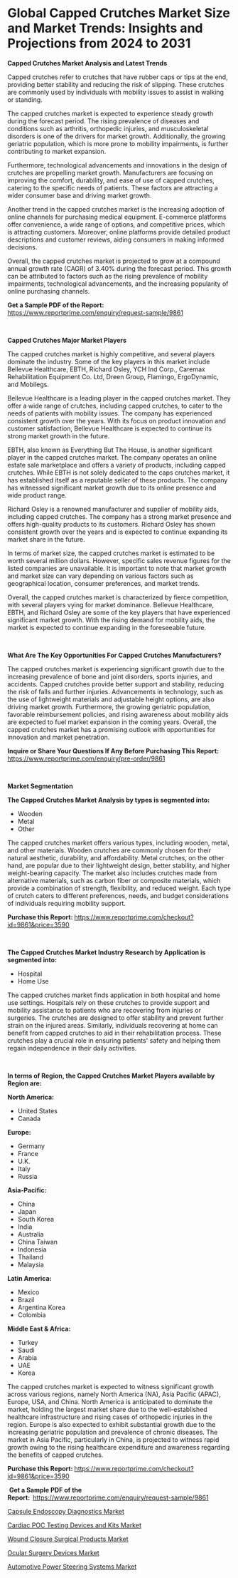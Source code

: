 <p><h1>Global Capped Crutches Market Size and Market Trends: Insights and Projections from 2024 to 2031</h1></p><p><strong>Capped Crutches Market Analysis and Latest Trends</strong></p>
<p><p>Capped crutches refer to crutches that have rubber caps or tips at the end, providing better stability and reducing the risk of slipping. These crutches are commonly used by individuals with mobility issues to assist in walking or standing.</p><p>The capped crutches market is expected to experience steady growth during the forecast period. The rising prevalence of diseases and conditions such as arthritis, orthopedic injuries, and musculoskeletal disorders is one of the drivers for market growth. Additionally, the growing geriatric population, which is more prone to mobility impairments, is further contributing to market expansion.</p><p>Furthermore, technological advancements and innovations in the design of crutches are propelling market growth. Manufacturers are focusing on improving the comfort, durability, and ease of use of capped crutches, catering to the specific needs of patients. These factors are attracting a wider consumer base and driving market growth.</p><p>Another trend in the capped crutches market is the increasing adoption of online channels for purchasing medical equipment. E-commerce platforms offer convenience, a wide range of options, and competitive prices, which is attracting customers. Moreover, online platforms provide detailed product descriptions and customer reviews, aiding consumers in making informed decisions.</p><p>Overall, the capped crutches market is projected to grow at a compound annual growth rate (CAGR) of 3.40% during the forecast period. This growth can be attributed to factors such as the rising prevalence of mobility impairments, technological advancements, and the increasing popularity of online purchasing channels.</p></p>
<p><strong>Get a Sample PDF of the Report:&nbsp;</strong> <a href="https://www.reportprime.com/enquiry/request-sample/9861">https://www.reportprime.com/enquiry/request-sample/9861</a></p>
<p>&nbsp;</p>
<p><strong>Capped Crutches Major Market Players</strong></p>
<p><p>The capped crutches market is highly competitive, and several players dominate the industry. Some of the key players in this market include Bellevue Healthcare, EBTH, Richard Osley, YCH Ind Corp., Caremax Rehabilitation Equipment Co. Ltd, Dreen Group, Flamingo, ErgoDynamic, and Mobilegs. </p><p>Bellevue Healthcare is a leading player in the capped crutches market. They offer a wide range of crutches, including capped crutches, to cater to the needs of patients with mobility issues. The company has experienced consistent growth over the years. With its focus on product innovation and customer satisfaction, Bellevue Healthcare is expected to continue its strong market growth in the future.</p><p>EBTH, also known as Everything But The House, is another significant player in the capped crutches market. The company operates an online estate sale marketplace and offers a variety of products, including capped crutches. While EBTH is not solely dedicated to the caps crutches market, it has established itself as a reputable seller of these products. The company has witnessed significant market growth due to its online presence and wide product range.</p><p>Richard Osley is a renowned manufacturer and supplier of mobility aids, including capped crutches. The company has a strong market presence and offers high-quality products to its customers. Richard Osley has shown consistent growth over the years and is expected to continue expanding its market share in the future.</p><p>In terms of market size, the capped crutches market is estimated to be worth several million dollars. However, specific sales revenue figures for the listed companies are unavailable. It is important to note that market growth and market size can vary depending on various factors such as geographical location, consumer preferences, and market trends.</p><p>Overall, the capped crutches market is characterized by fierce competition, with several players vying for market dominance. Bellevue Healthcare, EBTH, and Richard Osley are some of the key players that have experienced significant market growth. With the rising demand for mobility aids, the market is expected to continue expanding in the foreseeable future.</p></p>
<p>&nbsp;</p>
<p><strong>What Are The Key Opportunities For Capped Crutches Manufacturers?</strong></p>
<p><p>The capped crutches market is experiencing significant growth due to the increasing prevalence of bone and joint disorders, sports injuries, and accidents. Capped crutches provide better support and stability, reducing the risk of falls and further injuries. Advancements in technology, such as the use of lightweight materials and adjustable height options, are also driving market growth. Furthermore, the growing geriatric population, favorable reimbursement policies, and rising awareness about mobility aids are expected to fuel market expansion in the coming years. Overall, the capped crutches market has a promising outlook with opportunities for innovation and market penetration.</p></p>
<p><strong>Inquire or Share Your Questions If Any Before Purchasing This Report:</strong> <a href="https://www.reportprime.com/enquiry/pre-order/9861">https://www.reportprime.com/enquiry/pre-order/9861</a></p>
<p>&nbsp;</p>
<p><strong>Market Segmentation</strong></p>
<p><strong>The Capped Crutches Market Analysis by types is segmented into:</strong></p>
<p><ul><li>Wooden</li><li>Metal</li><li>Other</li></ul></p>
<p><p>The capped crutches market offers various types, including wooden, metal, and other materials. Wooden crutches are commonly chosen for their natural aesthetic, durability, and affordability. Metal crutches, on the other hand, are popular due to their lightweight design, better stability, and higher weight-bearing capacity. The market also includes crutches made from alternative materials, such as carbon fiber or composite materials, which provide a combination of strength, flexibility, and reduced weight. Each type of crutch caters to different preferences, needs, and budget considerations of individuals requiring mobility support.</p></p>
<p><strong>Purchase this Report:&nbsp;</strong><a href="https://www.reportprime.com/checkout?id=9861&price=3590">https://www.reportprime.com/checkout?id=9861&price=3590</a></p>
<p>&nbsp;</p>
<p><strong>The Capped Crutches Market Industry Research by Application is segmented into:</strong></p>
<p><ul><li>Hospital</li><li>Home Use</li></ul></p>
<p><p>The capped crutches market finds application in both hospital and home use settings. Hospitals rely on these crutches to provide support and mobility assistance to patients who are recovering from injuries or surgeries. The crutches are designed to offer stability and prevent further strain on the injured areas. Similarly, individuals recovering at home can benefit from capped crutches to aid in their rehabilitation process. These crutches play a crucial role in ensuring patients' safety and helping them regain independence in their daily activities.</p></p>
<p>&nbsp;</p>
<p><strong>In terms of Region, the Capped Crutches Market Players available by Region are:</strong></p>
<p>
    <p> <strong> North America: </strong>
        <ul>
            <li>United States</li>
            <li>Canada</li>
        </ul>
        </p> 
    <p> <strong> Europe: </strong>
        <ul>
            <li>Germany</li>
            <li>France</li>
            <li>U.K.</li>
            <li>Italy</li>
            <li>Russia</li>
        </ul>
        </p> 
    <p> <strong> Asia-Pacific: </strong>
        <ul>
            <li>China</li>
            <li>Japan</li>
            <li>South Korea</li>
            <li>India</li>
            <li>Australia</li>
            <li>China Taiwan</li>
            <li>Indonesia</li>
            <li>Thailand</li>
            <li>Malaysia</li>
        </ul>
        </p> 
    <p> <strong> Latin America: </strong>
        <ul>
            <li>Mexico</li>
            <li>Brazil</li>
            <li>Argentina Korea</li>
            <li>Colombia</li>
        </ul>
        </p> 
    <p> <strong> Middle East & Africa: </strong>
        <ul>
            <li>Turkey</li>
            <li>Saudi</li>
            <li>Arabia</li>
            <li>UAE</li>
            <li>Korea</li>
        </ul>
    </p>
    </p>
<p><p>The capped crutches market is expected to witness significant growth across various regions, namely North America (NA), Asia Pacific (APAC), Europe, USA, and China. North America is anticipated to dominate the market, holding the largest market share due to the well-established healthcare infrastructure and rising cases of orthopedic injuries in the region. Europe is also expected to exhibit substantial growth due to the increasing geriatric population and prevalence of chronic diseases. The market in Asia Pacific, particularly in China, is projected to witness rapid growth owing to the rising healthcare expenditure and awareness regarding the benefits of capped crutches.</p></p>
<p><strong>Purchase this Report: </strong><a href="https://www.reportprime.com/checkout?id=9861&price=3590">https://www.reportprime.com/checkout?id=9861&price=3590</a></p>
<p>&nbsp;<strong>Get a Sample PDF of the Report:&nbsp;&nbsp;</strong><a href="https://www.reportprime.com/enquiry/request-sample/9861">https://www.reportprime.com/enquiry/request-sample/9861</a></p>
<p><strong></strong></p>
<p><p><a href="https://medium.com/@clevehilll2023/capsule-endoscopy-diagnostics-market-research-report-its-history-and-forecast-2024-to-2031-bf6bdb798983">Capsule Endoscopy Diagnostics Market</a></p><p><a href="https://medium.com/@clevehilll2023/cardiac-poc-testing-devices-and-kits-market-furnishes-information-on-market-share-market-trends-866c58702d90">Cardiac POC Testing Devices and Kits Market</a></p><p><a href="https://medium.com/@clevehilll2023/wound-closure-surgical-products-market-trends-and-market-analysis-forecasted-for-period-2024-2031-194e0a81c4f9">Wound Closure Surgical Products Market</a></p><p><a href="https://medium.com/@clevehilll2023/decoding-ocular-surgery-devices-market-metrics-market-share-trends-and-growth-patterns-314db9c01fe6">Ocular Surgery Devices Market</a></p><p><a href="https://medium.com/@clevehilll2023/automotive-power-steering-systems-market-size-reveals-the-best-marketing-channels-in-global-9706d75a4954">Automotive Power Steering Systems Market</a></p></p>